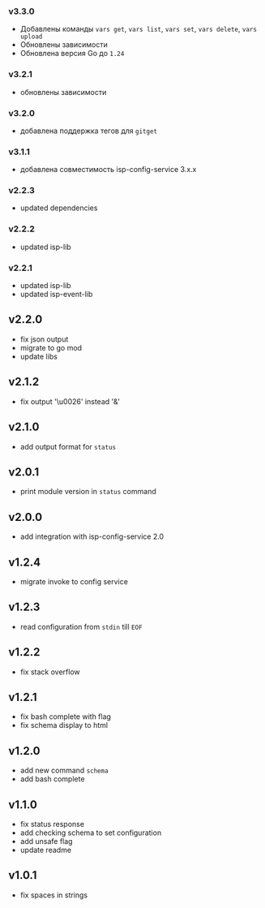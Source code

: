 ### v3.3.0
* Добавлены команды `vars get`, `vars list`, `vars set`, `vars delete`, `vars upload`
* Обновлены зависимости
* Обновлена версия Go до `1.24`
### v3.2.1
* обновлены зависимости
### v3.2.0
* добавлена поддержка тегов для `gitget`
### v3.1.1
* добавлена совместимость isp-config-service 3.x.x
### v2.2.3
* updated dependencies
### v2.2.2
* updated isp-lib
### v2.2.1
* updated isp-lib
* updated isp-event-lib
## v2.2.0
* fix json output
* migrate to go mod
* update libs
## v2.1.2
* fix output '\u0026' instead '&'
## v2.1.0
* add output format for `status`
## v2.0.1
* print module version in `status` command
## v2.0.0
* add integration with isp-config-service 2.0
## v1.2.4
* migrate invoke to config service
## v1.2.3
* read configuration from `stdin` till `EOF`
## v1.2.2
* fix stack overflow
## v1.2.1
* fix bash complete with flag
* fix schema display to html
## v1.2.0
* add new command `schema`
* add bash complete
## v1.1.0
* fix status response
* add checking schema to set configuration
* add unsafe flag
* update readme
## v1.0.1
* fix spaces in strings
